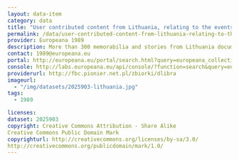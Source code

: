 ```yaml
---
layout: data-item
category: data
title: "User contributed content from Lithuania, relating to the events of 1989 in Central and Eastern Europe."
permalink: /data/user-contributed-content-from-lithuania-relating-to-the-events-of-1989-in-central-and-eastern-europe
provider: Europeana 1989
description: More than 300 memorabilia and stories from Lithuania documenting the political and social changes in Central and Eastern Europe in the year 1989. Provided by Europeana 1989, which is a pan-European project concerning the changes related to what is commonly known as the fall of the Iron Curtain.
contact: 1989@europeana.eu
portal: http://europeana.eu/portal/search.html?query=europeana_collectionName%3A2025903*&rows=24
console: http://labs.europeana.eu/api/console/?function=search&query=europeana_collectionName%3A2025903*&rows=24
providerurl: http://fbc.pionier.net.pl/zbiorki/dlibra
imageurl:
  - "/img/datasets/2025903-lithuania.jpg"
tags:
  - 1989

licenses:
dataset: 2025903
copyright: Creative Commons Attribution - Share Alike
Creative Commons Public Domain Mark
copyrighturl: http://creativecommons.org/licenses/by-sa/3.0/
http://creativecommons.org/publicdomain/mark/1.0/
---
```

